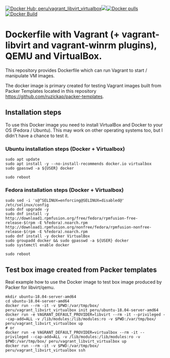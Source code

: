 [![Docker Hub; peru/vagrant_libvirt_virtualbox](https://img.shields.io/badge/dockerhub-peru%2Fvagrant_libvirt_virtualbox-green.svg)](https://registry.hub.docker.com/u/peru/vagrant_libvirt_virtualbox)[![](https://images.microbadger.com/badges/image/peru/vagrant_libvirt_virtualbox.svg)](https://microbadger.com/images/peru/vagrant_libvirt_virtualbox)[![Docker pulls](https://img.shields.io/docker/pulls/peru/vagrant_libvirt_virtualbox.svg)](https://hub.docker.com/r/peru/vagrant_libvirt_virtualbox/)[![Docker Build](https://img.shields.io/docker/automated/peru/vagrant_libvirt_virtualbox.svg)](https://hub.docker.com/r/peru/vagrant_libvirt_virtualbox/)

# Dockerfile with Vagrant (+ vagrant-libvirt and vagrant-winrm plugins), QEMU and VirtualBox.

This repository provides Dockerfile which can run Vagrant to start / manipulate VM images.

The docker image is primary created for testing Vagrant images built from Packer Templates located in this repository https://github.com/ruzickap/packer-templates.

## Installation steps

To use this Docker image you need to install VirtualBox and Docker to your OS (Fedora / Ubuntu). This may work on other operating systems too, but I didn't have a chance to test it.

### Ubuntu installation steps (Docker + Virtualbox)

```
sudo apt update
sudo apt install -y --no-install-recommends docker.io virtualbox
sudo gpasswd -a ${USER} docker

sudo reboot
```

### Fedora installation steps (Docker + Virtualbox)

```
sudo sed -i 's@^SELINUX=enforcing@SELINUX=disabled@' /etc/selinux/config
sudo dnf upgrade -y
sudo dnf install -y http://download1.rpmfusion.org/free/fedora/rpmfusion-free-release-$(rpm -E %fedora).noarch.rpm http://download1.rpmfusion.org/nonfree/fedora/rpmfusion-nonfree-release-$(rpm -E %fedora).noarch.rpm
sudo dnf install -y docker VirtualBox
sudo groupadd docker && sudo gpasswd -a ${USER} docker
sudo systemctl enable docker

sudo reboot
```

## Test box image created from Packer templates

Real example how to use the Docker image to test box image produced by Packer for libvirt/qemu.

```
mkdir ubuntu-18.04-server-amd64
cd ubuntu-18.04-server-amd64
docker run --rm -it -v $PWD:/var/tmp/box/ peru/vagrant_libvirt_virtualbox init peru/ubuntu-18.04-server-amd64
docker run -e VAGRANT_DEFAULT_PROVIDER=libvirt --rm -it --privileged --cap-add=ALL -v /lib/modules:/lib/modules:ro -v $PWD:/var/tmp/box/ peru/vagrant_libvirt_virtualbox up
# or
docker run -e VAGRANT_DEFAULT_PROVIDER=virtualbox --rm -it --privileged --cap-add=ALL -v /lib/modules:/lib/modules:ro -v $PWD:/var/tmp/box/ peru/vagrant_libvirt_virtualbox up
docker run --rm -it -v $PWD:/var/tmp/box/ peru/vagrant_libvirt_virtualbox ssh
```
